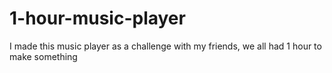 # 1-hour-music-player
I made this music player as a challenge with my friends, we all had 1 hour to make something
